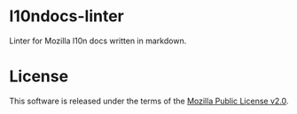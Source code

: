 # l10ndocs-linter

Linter for Mozilla l10n docs written in markdown.

# License

This software is released under the terms of the [Mozilla Public License v2.0].

[Mozilla Public License v2.0]: http://www.mozilla.org/MPL/2.0/

